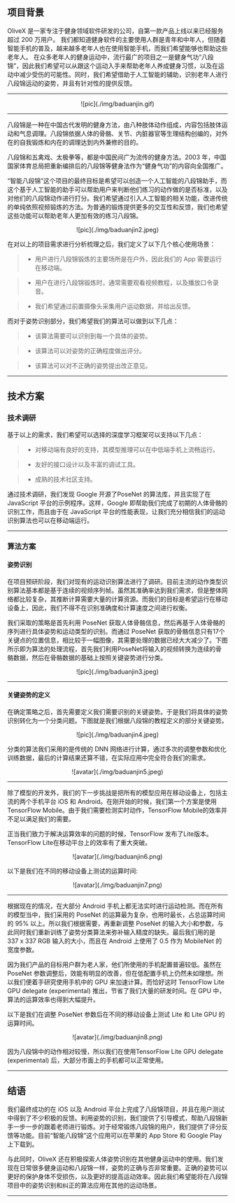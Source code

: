 
## 项目背景


OliveX 是一家专注于健身领域软件研发的公司，自第一款产品上线以来已经服务超过 200 万用户。
我们都知道健身软件的主要使用人群是青年和中年人，但随着智能手机的普及，越来越多老年人也在使用智能手机，而我们希望能够也帮助这些老年人。
在众多老年人的健身运动中，流行最广的项目之一是健身气功“八段锦”，因此我们希望可以从跟这个运动入手来帮助老年人养成健身习惯，以及在运动中减少受伤的可能性。同时，我们希望借助于人工智能的辅助，识别老年人进行八段锦运动的姿势，并且有针对性的提供反馈。

---


<center> ![pic](./img/baduanjin.gif) </center>


---

八段锦是一种在中国古代发明的健身方法，由八种肢体动作组成，内容包括肢体运动和气息调理。八段锦依据人体的骨骼、关节、内脏器官等生理结构创编的，对外在的自我锻炼和内在的调理达到内外兼修的目的。

八段锦和五禽戏、太极拳等，都是中国民间广为流传的健身方法。2003 年，中国国家体育总局把重新编排后的八段锦等健身法作为“健身气功”的内容向全国推广。

“智能八段锦”这个项目的最终目标是希望可以创造一个人工智能的八段锦助手，而这个基于人工智能的助手可以帮助用户来判断他们练习的动作做的是否标准，以及对他们的八段锦动作进行打分。我们希望通过引入人工智能的相关功能，改进传统的单纯依照视频锻炼的方法。为普通的锻炼提供更多的交互性和反馈，我们也希望这些功能可以帮助老年人更加有效的练习八段锦。


<center> ![pic](./img/baduanjin2.jpeg) </center>

在对以上的项目需求进行分析梳理之后，我们定义了以下几个核心使用场景：

> * 用户进行八段锦锻炼的主要场所是在户外，因此我们的 App 需要运行在移动端。

> * 用户在进行八段锦锻炼时，通常需要观看视频教程，以及播放口令录音。

> * 我们希望通过前置摄像头采集用户运动数据，并给出反馈。



而对于姿势识别部分，我们希望我们的算法可以做到以下几点：

> * 该算法需要可以识别到每一个具体的姿势。

> * 该算法可以对姿势的正确程度做出评分。

> * 该算法可以对不正确的姿势提出改正意见。


---

## 技术方案

### 技术调研

基于以上的需求，我们希望可以选择的深度学习框架可以支持以下几点：

> * 对移动端有良好的支持，其模型推理可以在中低端手机上流畅运行。

> * 友好的接口设计以及丰富的调试工具。

> * 成熟的技术社区支持。

通过技术调研，我们发现 Google 开源了PoseNet 的算法库，并且实现了在 JavaScript 平台的示例程序。这样，Google 即帮助我们完成了初期的人体骨骼的识别工作，而且由于在 JavaScript 平台的性能表现，让我们充分相信我们的运动识别算法也可以在移动端运行。

---

### 算法方案

#### 姿势识别

在项目预研阶段，我们对现有的运动识别算法进行了调研。目前主流的动作类型识别算法基本都是基于连续的视频序列帧。虽然其准确率达到我们需求，但是整体网络都比较复杂，其推断计算需要大量的计算资源。而我们的目标是希望运行在移动设备上，因此，我们不得不在识别准确度和计算速度之间进行权衡。

我们采取的策略是首先利用 PoseNet 获取人体骨骼信息，然后再基于人体骨骼的序列进行具体姿势和运动类型的识别。而通过 PoseNet 获取的骨骼信息只有17个关键点的位置信息，相比较于一幅图像，其需要处理的数据已经大大减少了。下图所示即为算法的处理流程，首先我们利用PoseNet将输入的视频转换为连续的骨骼数据，然后在骨骼数据的基础上按照关键姿势进行分类。


<center>![pic](./img/baduanjin3.jpeg)</center>

---


#### 关键姿势的定义

在确定策略之后，首先需要定义我们需要识别的关键姿势。于是我们将具体的姿势识别转化为一个分类问题。下图就是我们根据八段锦的教程定义的部分关键姿势。

<center>![pic](./img/baduanjin4.jpeg)</center>

分类的算法我们采用的是传统的 DNN 网络进行计算，通过多次的调整参数和优化训练数据，最后的计算结果还算不错，在实际应用中完全符合我们的需求。


<center>![avatar](./img/baduanjin5.jpeg)</center>

---

除了模型的开发外，我们的下一步挑战是把所有的模型应用在移动设备上，包括主流的两个手机平台 iOS 和 Android。在刚开始的时候，我们第一个方案是使用 TensorFlow Mobile。由于我们需要检测实时动作，TensorFlow Mobile的效率并不足以满足我们的需要。



正当我们致力于解决运算效率的问题的时候，TensorFlow 发布了Lite版本。TensorFlow Lite在移动平台上的效率有了重大突破。


<center>![avatar](./img/baduanjin6.png)</center>

以下是我们在不同的移动设备上测试的运算时间:

<center>![avatar](./img/baduanjin7.png)</center>

---


根据现在的情况，在大部分 Android 手机上都无法实时进行运动检测。而在所有的模型当中，我们采用的 PoseNet 的运算最为复杂，也用时最长，占总运算时间的 95% 以上。所以我们根据需要，再重新调整 PoseNet 的输入大小和参数，与此同时我们重新训练了姿势分类算法来弥补输入精度的缺失。最后我们用的是 337 x 337 RGB 输入的大小，而且在 Android 上使用了 0.5 作为 MobileNet 的宽度参数。

因为我们产品的目标用户群为老人家，他们所使用的手机配置普遍较低。虽然在 PoseNet 参数调整后，效能有明显的改善，但在低配置手机上仍然未如理想。所以我们便着手研究使用手机中的 GPU 来加速计算。而恰好这时 TensorFlow Lite GPU delegate (experimental) 推出，节省了我们大量的研发时间。在 GPU 中，算法的运算效率也得到大幅提升。

以下是我们在调整 PoseNet 参数后在不同的移动设备上测试 Lite 和 Lite GPU 的运算时间。


<center>![avatar](./img/baduanjin8.png)</center>


因为八段锦中的动作相对较慢，所以我们在使用TensorFlow Lite GPU delegate (experimental) 后，大部分市面上的手机都可以正常使用。

---

## 结语

我们最终成功的在 iOS 以及 Android 平台上完成了八段锦项目，并且在用户测试中得到了不少积极的反馈。利用姿势的识别，我们提供了引导模式，帮助八段锦新手一步一步的跟着老师进行锻炼。对于经常锻炼八段锦的用户，我们提供了评分反馈等功能。目前“智能八段锦”这个应用可以在苹果的 App Store 和 Google Play 上下载到。

与此同时，OliveX 还在积极探索人体姿势识别在其他健身运动中的使用。我们发现在日常很多健身运动和八段锦一样，姿势的正确与否非常重要。正确的姿势可以更好的保护身体不受损伤，以及更好的提高运动效率。因此我们希望能将在八段锦项目中的姿势识别和纠正的算法应用在其他的运动场景。

---

